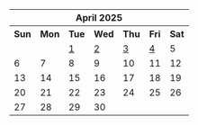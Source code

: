 <table align="center" border="0" cellpadding="0" cellspacing="0" class="month">
 <tr>
  <th class="month" colspan="7">
   April 2025
  </th>
 </tr>
 <tr>
  <th class="sun">
   Sun
  </th>
  <th class="mon">
   Mon
  </th>
  <th class="tue">
   Tue
  </th>
  <th class="wed">
   Wed
  </th>
  <th class="thu">
   Thu
  </th>
  <th class="fri">
   Fri
  </th>
  <th class="sat">
   Sat
  </th>
 </tr>
 <tr>
  <td class="noday">
  </td>
  <td class="noday">
  </td>
  <td class="tue">
   <a href="20250401.py">
    1
   </a>
  </td>
  <td class="wed">
   <a href="20250402.py">
    2
   </a>
  </td>
  <td class="thu">
   <a href="20250403.py">
    3
   </a>
  </td>
  <td class="fri">
   <a href="20250404.py">
    4
   </a>
  </td>
  <td class="sat">
   5
  </td>
 </tr>
 <tr>
  <td class="sun">
   6
  </td>
  <td class="mon">
   7
  </td>
  <td class="tue">
   8
  </td>
  <td class="wed">
   9
  </td>
  <td class="thu">
   10
  </td>
  <td class="fri">
   11
  </td>
  <td class="sat">
   12
  </td>
 </tr>
 <tr>
  <td class="sun">
   13
  </td>
  <td class="mon">
   14
  </td>
  <td class="tue">
   15
  </td>
  <td class="wed">
   16
  </td>
  <td class="thu">
   17
  </td>
  <td class="fri">
   18
  </td>
  <td class="sat">
   19
  </td>
 </tr>
 <tr>
  <td class="sun">
   20
  </td>
  <td class="mon">
   21
  </td>
  <td class="tue">
   22
  </td>
  <td class="wed">
   23
  </td>
  <td class="thu">
   24
  </td>
  <td class="fri">
   25
  </td>
  <td class="sat">
   26
  </td>
 </tr>
 <tr>
  <td class="sun">
   27
  </td>
  <td class="mon">
   28
  </td>
  <td class="tue">
   29
  </td>
  <td class="wed">
   30
  </td>
  <td class="noday">
  </td>
  <td class="noday">
  </td>
  <td class="noday">
  </td>
 </tr>
</table>
